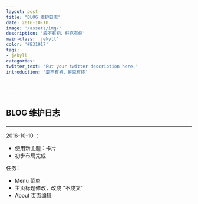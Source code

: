 ```yaml
---
layout: post
title: "BLOG 维护日志"
date: 2016-10-10
image: '/assets/img/'
description: '靡不有初，鲜克有终'
main-class: 'jekyll'
color: '#B31917'
tags:
- jekyll
categories:
twitter_text: 'Put your twitter description here.'
introduction: '靡不有初，鲜克有终'



---
```


## BLOG 维护日志

###  







------



2016-10-10 ：

- 使用新主题：卡片
- 初步布局完成

任务：

- Menu 菜单
- 主页标题修改，改成 “不成文”
- About 页面编辑